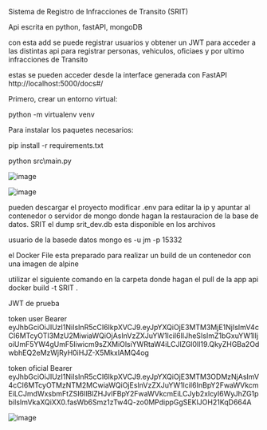 Sistema de Registro de Infracciones de Transito (SRIT)

Api escrita en python, fastAPI, mongoDB 

con esta add se puede registrar usuarios y obtener un JWT para acceder a las distintas api para registrar personas, vehiculos, oficiaes y por ultimo infracciones de Transito 

estas se pueden acceder desde la interface generada con FastAPI http://localhost:5000/docs#/

Primero, crear un entorno virtual:

python -m virtualenv venv

Para instalar los paquetes necesarios:

pip install -r requirements.txt

python src\main.py




![image](https://github.com/jmcmaster77/SRIT/assets/85424450/66dff32f-c82c-4e1c-ac09-c62fd6c36e5b)

![image](https://github.com/jmcmaster77/SRIT/assets/85424450/b5ea8419-840f-4d4f-9d2a-233535bc434a)

pueden descargar el proyecto modificar .env para editar la ip y apuntar al contenedor o servidor de mongo donde hagan la restauracion de la base de datos. SRIT el dump srit_dev.db esta disponible en los archivos 

usuario de la basede datos mongo es -u jm -p 15332


el Docker File esta preparado para realizar un  build de un  contenedor con una imagen de alpine 

utilizar el siguiente comando en la carpeta donde hagan el pull de la app api 
docker build -t SRIT . 

JWT de prueba 

token user
Bearer eyJhbGciOiJIUzI1NiIsInR5cCI6IkpXVCJ9.eyJpYXQiOjE3MTM3MjE1NjIsImV4cCI6MTcyOTI3MzU2MiwiaWQiOjAsInVzZXJuYW1lciI6IlJheSIsImZ1bGxuYW1lIjoiUmF5YW4gUmF5Iiwicm9sZXMiOlsiYWRtaW4iLCJlZGl0Il19.QkyZHGBa2OdwbhEQ2eMzWjRyH0iHJZ-X5MkxlAMQ4og

token oficial 
Bearer
eyJhbGciOiJIUzI1NiIsInR5cCI6IkpXVCJ9.eyJpYXQiOjE3MTM3ODMzNjAsImV4cCI6MTcyOTMzNTM2MCwiaWQiOjEsInVzZXJuYW1lciI6InBpY2FwaWVkcmEiLCJmdWxsbmFtZSI6IlBlZHJvIFBpY2FwaWVkcmEiLCJyb2xlcyI6WyJhZG1pbiIsImVkaXQiXX0.fasWb6Smz1zTw4Q-zo0MPdippGgSEKlJOH21KqD664A

![image](https://github.com/jmcmaster77/SRIT/assets/85424450/7674527a-c664-4958-bcfa-95c75a1776ea)

